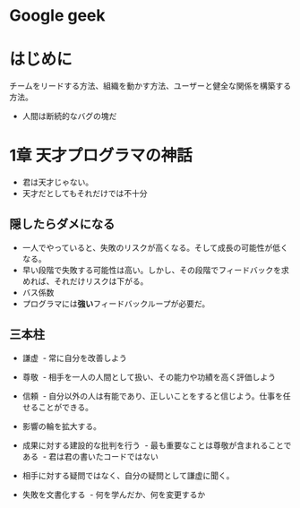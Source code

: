 # Google geek

# はじめに

チームをリードする方法、組織を動かす方法、ユーザーと健全な関係を構築する方法。

- 人間は断続的なバグの塊だ

# 1章 天才プログラマの神話

- 君は天才じゃない。
- 天才だとしてもそれだけでは不十分

## 隠したらダメになる

- 一人でやっていると、失敗のリスクが高くなる。そして成長の可能性が低くなる。
- 早い段階で失敗する可能性は高い。しかし、その段階でフィードバックを求めれば、それだけリスクは下がる。
- バス係数
- プログラマには**強い**フィードバックループが必要だ。

## 三本柱

- 謙虚
  - 常に自分を改善しよう
- 尊敬
  - 相手を一人の人間として扱い、その能力や功績を高く評価しよう
- 信頼
  - 自分以外の人は有能であり、正しいことをすると信じよう。仕事を任せることができる。
  
- 影響の輪を拡大する。
- 成果に対する建設的な批判を行う
  - 最も重要なことは尊敬が含まれることである
  - 君は君の書いたコードではない
- 相手に対する疑問ではなく、自分の疑問として謙虚に聞く。

- 失敗を文書化する
  - 何を学んだか、何を変更するか
